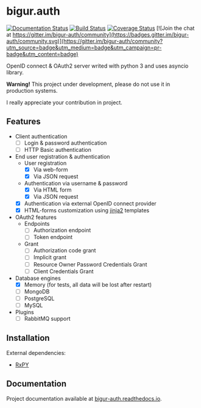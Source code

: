 # bigur.auth

[![Documentation Status](https://readthedocs.org/projects/bigur-auth/badge/?version=latest)](https://bigur-auth.readthedocs.io/en/latest/?badge=latest) [![Build Status](https://travis-ci.org/bigur/auth.svg?branch=master)](https://travis-ci.org/bigur/auth) [![Coverage Status](https://coveralls.io/repos/github/bigur/auth/badge.svg?branch=master)](https://coveralls.io/github/bigur/auth?branch=master) [![Join the chat at https://gitter.im/bigur-auth/community](https://badges.gitter.im/bigur-auth/community.svg)](https://gitter.im/bigur-auth/community?utm_source=badge&utm_medium=badge&utm_campaign=pr-badge&utm_content=badge)

OpenID connect &amp; OAuth2 server writed with python 3 and uses asyncio library.

**Warning!** This project under development, please do not use it in production systems.

I really appreciate your contribution in project.

## Features

- Client authentication
  - [ ] Login & password authentication
  - [ ] HTTP Basic authentication
- End user registration & authentication
  - User registration
    - [X] Via web-form
    - [X] Via JSON request
  - Authentication via username & password
    - [X] Via HTML form
    - [X] Via JSON request
  - [X] Authentication via external OpenID connect provider
  - [X] HTML-forms customization using [jinja2](https://github.com/pallets/jinja) templates
- OAuth2 features
  - Endpoints
    - [ ] Authorization endpoint
    - [ ] Token endpoint
  - Grant
    - [ ] Authorization code grant
    - [ ] Implicit grant
    - [ ] Resource Owner Password Credentials Grant
    - [ ] Client Credentials Grant
- Database engines
  - [X] Memory (for tests, all data will be lost after restart)
  - [ ] MongoDB
  - [ ] PostgreSQL
  - [ ] MySQL
- Plugins
  - [ ] RabbitMQ support

## Installation

External dependencies:

- [RxPY](https://github.com/ReactiveX/RxPY)

## Documentation

Project documentation available at [bigur-auth.readthedocs.io](https://bigur-auth.readthedocs.io/).

